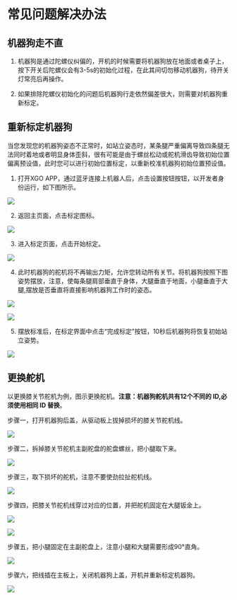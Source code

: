 ﻿---
sidebar_position: 20
sidebar_label: FAQ
---

# 常见问题解决办法

## 机器狗走不直

1. 机器狗是通过陀螺仪纠偏的，开机的时候需要将机器狗放在地面或者桌子上，按下开关后陀螺仪会有3-5s的初始化过程，在此其间切勿移动机器狗，待开关灯常亮后再操作。

2. 如果排除陀螺仪初始化的问题后机器狗行走依然偏差很大，则需要对机器狗重新标定。

## 重新标定机器狗

当您发现您的机器狗姿态不正常时，如站立姿态时，某条腿严重偏离导致四条腿无法同时着地或者明显身体歪斜，很有可能是由于螺丝松动或舵机滑齿导致初始位置偏离预设值，此时您可以进行初始位置标定，以重新校准机器狗初始位置预设值。

1. 打开XGO APP，通过蓝牙连接上机器人后，点击设置按钮按钮，以开发者身份运行，如下图所示。

![](https://wiki-media-ef.oss-cn-hongkong.aliyuncs.com//images/microbit-xgo-lite2-faq-04.png)

2. 返回主页面，点击标定图标。

![](https://wiki-media-ef.oss-cn-hongkong.aliyuncs.com//images/microbit-xgo-lite2-faq-05.png)

3. 进入标定页面，点击开始标定。

![](https://wiki-media-ef.oss-cn-hongkong.aliyuncs.com//images/microbit-xgo-lite2-faq-07.png)

4. 此时机器狗的舵机将不再输出力矩，允许您转动所有关节。将机器狗按照下图姿势摆放，注意，使每条腿肩部垂直于身体，大腿垂直于地面，小腿垂直于大腿,摆放是否垂直将直接影响机器狗工作时的姿态。

![](https://wiki-media-ef.oss-cn-hongkong.aliyuncs.com//images/xgo-005.png)

![](https://wiki-media-ef.oss-cn-hongkong.aliyuncs.com//images/xgo-006.png)

5. 摆放标准后，在标定界面中点击“完成标定”按钮，10秒后机器狗将恢复初始站立姿势。

![](https://wiki-media-ef.oss-cn-hongkong.aliyuncs.com//images/microbit-xgo-lite2-faq-06.png)


## 更换舵机

以更换膝关节舵机为例，图示更换舵机。**注意：机器狗舵机共有12个不同的 ID,必须使用相同 ID 替换**。

步骤一，打开机器狗后盖，从驱动板上拔掉损坏的膝关节舵机线。

![](https://wiki-media-ef.oss-cn-hongkong.aliyuncs.com//images/microbit-xgo-lite2-faq-08.png)



步骤二，拆掉膝关节舵机主副舵盘的舵盘螺丝，把小腿取下来。

![](https://wiki-media-ef.oss-cn-hongkong.aliyuncs.com//images/microbit-xgo-lite2-faq-09.png)



步骤三，取下损坏的舵机，注意不要使劲拉扯舵机线。

![](https://wiki-media-ef.oss-cn-hongkong.aliyuncs.com//images/microbit-xgo-lite2-faq-10.png)

步骤四，把膝关节舵机线穿过对应的位置，并把舵机固定在大腿钣金上。

![](https://wiki-media-ef.oss-cn-hongkong.aliyuncs.com//images/microbit-xgo-lite2-faq-11.png)



![](https://wiki-media-ef.oss-cn-hongkong.aliyuncs.com//images/microbit-xgo-lite2-faq-12.png)



步骤五，把小腿固定在主副舵盘上，注意小腿和大腿需要形成90°直角。

![](https://wiki-media-ef.oss-cn-hongkong.aliyuncs.com//images/microbit-xgo-lite2-faq-13.png)



步骤六，把线插在主板上，关闭机器狗上盖，开机并重新标定机器狗。

![](https://wiki-media-ef.oss-cn-hongkong.aliyuncs.com//images/microbit-xgo-lite2-faq-14.png)
